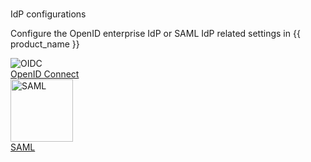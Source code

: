#

<div class="index-heading">
  IdP configurations
</div>

<div class="index-text">
  <p>Configure the OpenID enterprise IdP or SAML IdP related settings in {{ product_name }}</p>
</div>

<div class="centered-container">
  <div class="border-text" width=500>
    <img src="../../assets/img/logo/oidc-logo.svg" alt="OIDC"><br>
    <a href="../../references/idp-settings/oidc-settings-for-idp/">OpenID Connect</a>
  </div>

  <div class="border-text" width=500>
    <img src="../../assets/img/logo/saml-logo.svg" alt="SAML" width=100><br>
    <a href="../../references/idp-settings/saml-settings-for-idp/">SAML</a>
  </div>
</div>